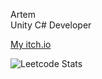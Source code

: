 Artem   
Unity C# Developer

[My itch.io](https://xwartem.itch.io/)


![Leetcode Stats](https://leetcard.jacoblin.cool/XWArtem)

